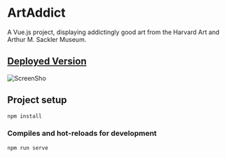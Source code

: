 # ArtAddict

A Vue.js project, displaying addictingly good art from the Harvard Art and Arthur M. Sackler Museum.

## [Deployed Version](https://dashboard.heroku.com/apps/art-addict)

![ScreenSho](https://user-images.githubusercontent.com/45608610/62227890-f5565000-b379-11e9-8fc2-84b8fedc09c6.png)

## Project setup
```
npm install
```
### Compiles and hot-reloads for development
```
npm run serve
```

